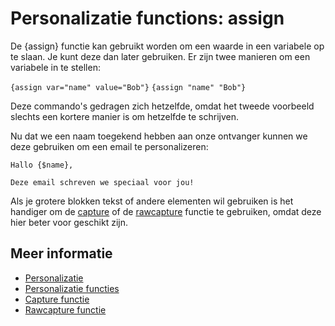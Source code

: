 # Personalizatie functions: assign

De {assign} functie kan gebruikt worden om een waarde in een variabele 
op te slaan. Je kunt deze dan later gebruiken. Er zijn twee manieren om 
een variabele in te stellen:

`{assign var="name" value="Bob"}`
`{assign "name" "Bob"}`

Deze commando's gedragen zich hetzelfde, omdat het tweede voorbeeld slechts 
een kortere manier is om hetzelfde te schrijven.

Nu dat we een naam toegekend hebben aan onze ontvanger kunnen we deze 
gebruiken om een email te personalizeren:

    Hallo {$name},
    
    Deze email schreven we speciaal voor jou!
    
Als je grotere blokken tekst of andere elementen wil gebruiken is het handiger 
om de [capture](./personalization-functions-capture) of de
[rawcapture](./personalization-functions) functie te gebruiken, omdat 
deze hier beter voor geschikt zijn.
     
## Meer informatie

* [Personalizatie](./personalization)
* [Personalizatie functies](./personalization-functions)
* [Capture functie](./personalization-functions-capture)
* [Rawcapture functie](./personalization-functions-rawcapture)
